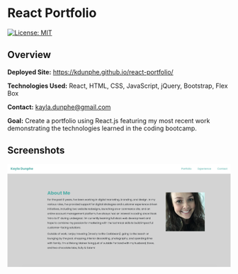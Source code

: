 # React Portfolio

[![License: MIT](https://img.shields.io/badge/License-MIT-brightgreen.svg)](https://opensource.org/licenses/MIT)

<h2>Overview</h2>

**Deployed Site:** https://kdunphe.github.io/react-portfolio/

**Technologies Used:** React, HTML, CSS, JavaScript, jQuery, Bootstrap, Flex Box

**Contact:** <a href="mailto:kayla.dunphe@gmail.com">kayla.dunphe@gmail.com</a>

**Goal:** Create a portfolio using React.js featuring my most recent work demonstrating the technologies learned in the coding bootcamp.

<h2>Screenshots</h2>

![screenshot](./src/assets/screenshot.png)